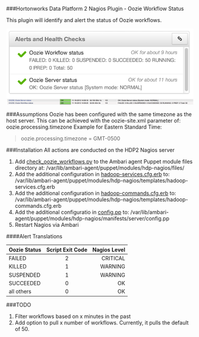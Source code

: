 ###Hortonworks Data Platform 2 Nagios Plugin - Oozie Workflow Status

This plugin will identify and alert the status of Oozie workflows.

![Ambari Oozie Nagios Screenshot](/images/ambari-oozie.png "Ambari Oozie Nagios Screenshot")
![Nagios Screenshot](/images/nagios-oozie.png "Nagios Oozie Screenshot")

###Assumptions
Oozie has been configured with the same timezone as the host server.  This can be achieved with the oozie-site.xml parameter of: oozie.processing.timezone
Example for Eastern Standard Time:
>oozie.processing.timezone = GMT-0500

###Installation
All actions are conducted on the HDP2 Nagios server

1. Add [check_oozie_workflows.py](/src/com/kane/check_oozie_workflows.py) to the Ambari agent Puppet module files directory at: /var/lib/ambari-agent/puppet/modules/hdp-nagios/files/
2. Add the additional configuration in [hadoop-services.cfg.erb](/Ambari-Puppet-Configs/hadoop-services.cfg.erb) to: /var/lib/ambari-agent/puppet/modules/hdp-nagios/templates/hadoop-services.cfg.erb
3. Add the additional configuration in [hadoop-commands.cfg.erb](/Ambari-Puppet-Configs/hadoop-commands.cfg.erb) to: /var/lib/ambari-agent/puppet/modules/hdp-nagios/templates/hadoop-commands.cfg.erb
4. Add the additional configuratio in [config.pp](/Ambari-Puppet-Configs/config.pp) to: /var/lib/ambari-agent/puppet/modules/hdp-nagios/manifests/server/config.pp
5. Restart Nagios via Ambari


####Alert Translations

|Oozie Status   |  Script Exit Code |  Nagios Level |
| ------------- |:-----------------:|--------------:|
|FAILED         |     2             |    CRITICAL   |
|KILLED         |     1             |    WARNING    |
|SUSPENDED      |     1             |    WARNING    |
|SUCCEEDED      |     0             |    OK         |
|all others     |     0             |    OK         |

###TODO
1. Filter workflows based on x minutes in the past
2. Add option to pull x number of workflows.  Currently, it pulls the default of 50.